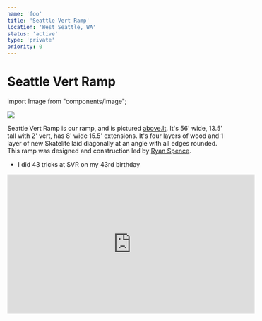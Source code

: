 ```yaml
---
name: 'foo'
title: 'Seattle Vert Ramp'
location: 'West Seattle, WA'
status: 'active'
type: 'private'
priority: 0
---
```


# Seattle Vert Ramp

import Image from "components/image";

<Image src="/images/svr-pano.jpg"  width={617} height={200}/>

Seattle Vert Ramp is our ramp, and is pictured [above.It](http://above). It's 56' wide, 13.5' tall with 2' vert, has 8' wide 15.5' extensions.  It's four layers of wood and 1 layer of new Skatelite laid diagonally at an angle with all edges rounded.   This ramp was designed and construction led by [Ryan Spence](https://www.linkedin.com/in/ryan-spence-1908211a5).

- I did 43 tricks at SVR on my 43rd birthday

<iframe width="560" height="315" src="https://www.youtube.com/embed/-5FbvrRzHak" title="YouTube video player" frameBorder="0" allow="accelerometer; autoplay; clipboard-write; encrypted-media; gyroscope; picture-in-picture" allowFullScreen></iframe>
